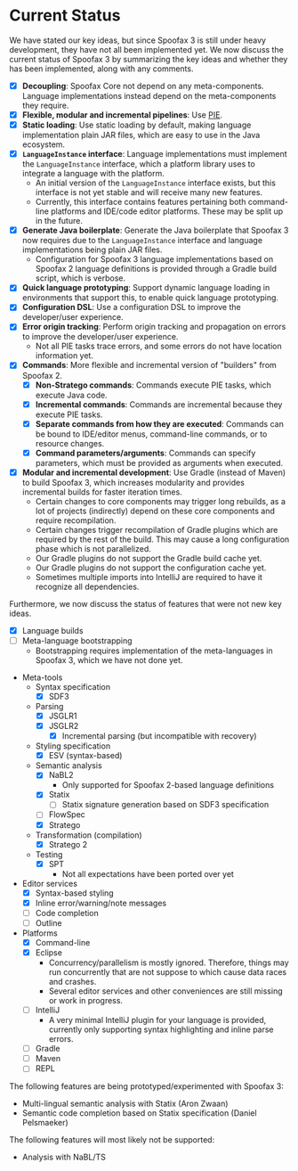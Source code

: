 # Current Status

We have stated our key ideas, but since Spoofax 3 is still under heavy development, they have not all been implemented yet.
We now discuss the current status of Spoofax 3 by summarizing the key ideas and whether they has been implemented, along with any comments.

* [x] **Decoupling**: Spoofax Core not depend on any meta-components. Language implementations instead depend on the meta-components they require.
* [x] **Flexible, modular and incremental pipelines**: Use [PIE](https://github.com/metaborg/pie).
* [x] **Static loading**: Use static loading by default, making language implementation plain JAR files, which are easy to use in the Java ecosystem.
* [x] **`LanguageInstance` interface**: Language implementations must implement the `LanguageInstance` interface, which a platform library uses to integrate a language with the platform.
    * An initial version of the `LanguageInstance` interface exists, but this interface is not yet stable and will receive many new features.
    * Currently, this interface contains features pertaining both command-line platforms and IDE/code editor platforms. These may be split up in the future.
* [x] **Generate Java boilerplate**: Generate the Java boilerplate that Spoofax 3 now requires due to the `LanguageInstance` interface and language implementations being plain JAR files.
    * Configuration for Spoofax 3 language implementations based on Spoofax 2 language definitions is provided through a Gradle build script, which is verbose.
* [x] **Quick language prototyping**: Support dynamic language loading in environments that support this, to enable quick language prototyping.
* [x] **Configuration DSL**: Use a configuration DSL to improve the developer/user experience.
* [x] **Error origin tracking**: Perform origin tracking and propagation on errors to improve the developer/user experience.
    * Not all PIE tasks trace errors, and some errors do not have location information yet.
* [x] **Commands**: More flexible and incremental version of "builders" from Spoofax 2.
    * [x] **Non-Stratego commands**: Commands execute PIE tasks, which execute Java code.
    * [x] **Incremental commands**: Commands are incremental because they execute PIE tasks.
    * [x] **Separate commands from how they are executed**: Commands can be bound to IDE/editor menus, command-line commands, or to resource changes.
    * [x] **Command parameters/arguments**: Commands can specify parameters, which must be provided as arguments when executed.
* [x] **Modular and incremental development**: Use Gradle (instead of Maven) to build Spoofax 3, which increases modularity and provides incremental builds for faster iteration times.
    * Certain changes to core components may trigger long rebuilds, as a lot of projects (indirectly) depend on these core components and require recompilation.
    * Certain changes trigger recompilation of Gradle plugins which are required by the rest of the build. This may cause a long configuration phase which is not parallelized.
    * Our Gradle plugins do not support the Gradle build cache yet.
    * Our Gradle plugins do not support the configuration cache yet.
    * Sometimes multiple imports into IntelliJ are required to have it recognize all dependencies.

Furthermore, we now discuss the status of features that were not new key ideas.

* [x] Language builds
* [ ] Meta-language bootstrapping
    * Bootstrapping requires implementation of the meta-languages in Spoofax 3, which we have not done yet.
* Meta-tools
    * Syntax specification
        * [x] SDF3
    * Parsing
        * [x] JSGLR1
        * [x] JSGLR2
            * [x] Incremental parsing (but incompatible with recovery)
    * Styling specification
        * [x] ESV (syntax-based)
    * Semantic analysis
        * [x] NaBL2
            * Only supported for Spoofax 2-based language definitions
        * [x] Statix
            * [ ] Statix signature generation based on SDF3 specification
        * [ ] FlowSpec
        * [x] Stratego
  * Transformation (compilation)
      * [x] Stratego 2
  * Testing
      * [x] SPT
          * Not all expectations have been ported over yet
* Editor services
    * [x] Syntax-based styling
    * [x] Inline error/warning/note messages
    * [ ] Code completion
    * [ ] Outline
* Platforms
    * [x] Command-line
    * [x] Eclipse
        * Concurrency/parallelism is mostly ignored. Therefore, things may run concurrently that are not suppose to which cause data races and crashes.
        * Several editor services and other conveniences are still missing or work in progress.
    * [ ] IntelliJ
        * A very minimal IntelliJ plugin for your language is provided, currently only supporting syntax highlighting and inline parse errors.
    * [ ] Gradle
    * [ ] Maven
    * [ ] REPL

The following features are being prototyped/experimented with Spoofax 3:

* Multi-lingual semantic analysis with Statix (Aron Zwaan)
* Semantic code completion based on Statix specification (Daniel Pelsmaeker)

The following features will most likely not be supported:

* Analysis with NaBL/TS
